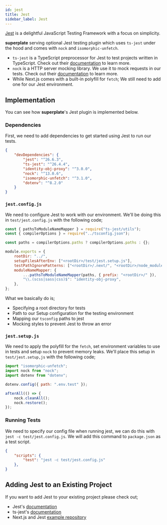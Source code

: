 ```yaml
---
id: jest
title: Jest
sidebar_label: Jest
---
```


[Jest](https://jestjs.io/docs/en/getting-started) is a delightful JavaScript Testing Framework with a focus on simplicity.

**superplate** serving optional Jest testing plugin which uses `ts-jest` under the hood and comes with `nock` and `isomorphic-unfetch`.

- `ts-jest` is a TypeScript preprocessor for Jest to test projects written in TypeScript. Check out their [documentation](https://kulshekhar.github.io/ts-jest/) to learn more.
- `nock` is a HTTP server mocking library. We use it to mock requests in our tests. Check out their [documentation](https://github.com/nock/nock#nock) to learn more.
- While Next.js comes with a built-in polyfill for `fetch`; We still need to add one for our Jest environment.

## Implementation

You can see how **superplate**'s Jest plugin is implemented below.

### Dependencies

First, we need to add dependencies to get started using Jest to run our tests.

```json title="package.json"
{
    "devDependencies": {
        "jest": "^26.6.3",
        "ts-jest": "^26.4.4",
        "identity-obj-proxy": "^3.0.0",
        "nock": "^13.0.6",
        "isomorphic-unfetch": "^3.1.0",
        "dotenv": "^8.2.0"
    }
}
```

### `jest.config.js`

We need to configure Jest to work with our environment. We'll be doing this in `test/jest.config.js` with the following code;

```js title="test/jest.config.js"
const { pathsToModuleNameMapper } = require("ts-jest/utils");
const { compilerOptions } = require("../tsconfig.json");

const paths = compilerOptions.paths ? compilerOptions.paths : {};

module.exports = {
    rootDir: "../",
    setupFilesAfterEnv: ["<rootDir>/test/jest.setup.js"],
    testPathIgnorePatterns: ["<rootDir>/.next/", "<rootDir>/node_modules/"],
    moduleNameMapper: {
        ...pathsToModuleNameMapper(paths, { prefix: "<rootDir>/" }),
        "\\.(scss|sass|css)$": "identity-obj-proxy",
    },
};
```
What we basically do is;

- Specifying a root directory for tests
- Path to our Setup configuration for the testing environment
- Mapping our `tsconfig` paths to jest
- Mocking styles to prevent Jest to throw an error 

### `jest.setup.js`

We need to apply the polyfill for the `fetch`, set environment variables to use in tests and setup `nock` to prevent memory leaks. We'll place this setup in `test/jest.setup,js` with the following code;

```js title="test/jest.setup.js"
import "isomorphic-unfetch";
import nock from "nock";
import dotenv from "dotenv";

dotenv.config({ path: ".env.test" });

afterAll(() => {
    nock.cleanAll();
    nock.restore();
});
```

### Running Tests

We need to specify our config file when running jest, we can do this with `jest -c test/jest.config.js`. We will add this command to `package.json` as a test script. 

```json title="package.json"
{
    "scripts": {
        "test": "jest -c test/jest.config.js"
    },
}
```

## Adding Jest to an Existing Project

If you want to add Jest to your existing project please check out;

- Jest's [documentation](https://jestjs.io/docs/en/getting-started)
- ts-jest's [documentation](https://kulshekhar.github.io/ts-jest/docs/installation)
- Next.js and Jest [example repository](https://github.com/vercel/next.js/tree/canary/examples/with-jest)

